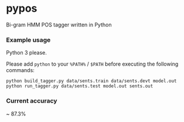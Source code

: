 # pypos
Bi-gram HMM POS tagger written in Python

### Example usage

Python 3 please.

Please add `python` to your `%PATH%` / `$PATH` before executing the following commands:

    python build_tagger.py data/sents.train data/sents.devt model.out
    python run_tagger.py data/sents.test model.out sents.out
    
### Current accuracy

~ 87.3%
